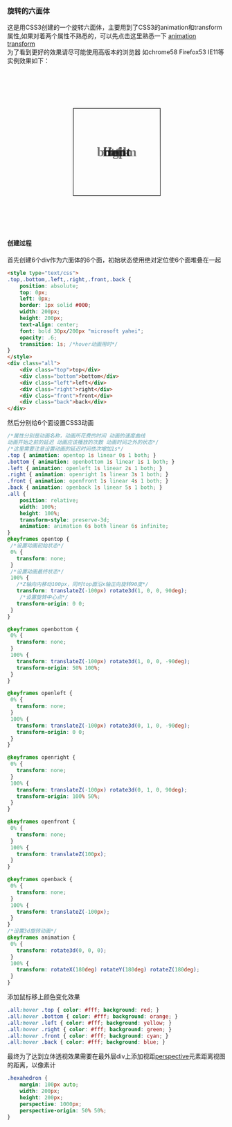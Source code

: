 ### 旋转的六面体
这是用CSS3创建的一个旋转六面体，主要用到了CSS3的animation和transform属性,如果对着两个属性不熟悉的，可以先点击这里熟悉一下 [animation](http://www.w3school.com.cn/cssref/pr_animation.asp) [transform](http://www.w3school.com.cn/cssref/pr_transform.asp)   
为了看到更好的效果请尽可能使用高版本的浏览器 如chrome58 Firefox53 IE11等  
实例效果如下：  

<style type="text/css">
    .hexahedron { margin: 100px auto; width: 200px; height: 200px;perspective: 1000px; perspective-origin: 50% 50%;  }
    .top,.bottom,.left,.right,.front,.back { position: absolute; top: 0px; left: 0px; border: 1px solid #000; width: 200px; height: 200px; text-align: center; font: bold 30px/200px "microsoft yahei"; opacity: .6; transition: 1s; }
    .top {animation: opentop 1s linear 0s 1 both;} 
    .bottom { animation: openbottom 1s linear 1s 1 both; }
    .left { animation: openleft 1s linear 2s 1 both; }
    .right { animation: openright 1s linear 3s 1 both; }
    .front { animation: openfront 1s linear 4s 1 both; }
    .back { animation: openback 1s linear 5s 1 both; }
    /*外层包裹使用3d旋转效果*/
    .all { position: relative; width: 100%; height: 100%; transform-style: preserve-3d; animation: animation 6s both linear 6s infinite; }
    .all:hover .top { color: #fff; background: red; }
    .all:hover .bottom { color: #fff; background: orange; }
    .all:hover .left { color: #fff; background: yellow; }
    .all:hover .right { color: #fff; background: green; }
    .all:hover .front { color: #fff; background: cyan; }
    .all:hover .back { color: #fff; background: blue; }
   @keyframes opentop {
     0% {
       transform: none;
     }
     100% {
       transform: translateZ(-100px) rotate3d(1, 0, 0, 90deg);
       transform-origin: 0 0;
     }
   }

   @keyframes openbottom {
     0% {
       transform: none;
     }
     100% {
       transform: translateZ(-100px) rotate3d(1, 0, 0, -90deg);
       transform-origin: 50% 100%;
     }
   }

   @keyframes openleft {
     0% {
       transform: none;
     }
     100% {
       transform: translateZ(-100px) rotate3d(0, 1, 0, -90deg);
       transform-origin: 0 0;
     }
   }

   @keyframes openright {
     0% {
       transform: none;
     }
     100% {
       transform: translateZ(-100px) rotate3d(0, 1, 0, 90deg);
       transform-origin: 100% 50%;
     }
   }

   @keyframes openfront {
     0% {
       transform: none;
     }
     100% {
       transform: translateZ(100px);
     }
   }

   @keyframes openback {
     0% {
       transform: none;
     }
     100% {
       transform: translateZ(-100px);
     }
   }


   @keyframes animation {
     0% {
       transform: rotate3d(0, 0, 0);
     }
     100% {
       transform: rotateX(180deg) rotateY(180deg) rotateZ(180deg);
     }
   }
</style>
<div class="hexahedron">
    <div class="all">
        <div class="top">top</div>
        <div class="bottom">bottom</div>
        <div class="left">left</div>
        <div class="right">right</div>
        <div class="front">front</div>
        <div class="back">back</div>
    </div>
</div>

<a href=""></a>
#### 创建过程
首先创建6个div作为六面体的6个面，初始状态使用绝对定位使6个面堆叠在一起
```html
<style type="text/css">
.top,.bottom,.left,.right,.front,.back { 
    position: absolute; 
    top: 0px; 
    left: 0px; 
    border: 1px solid #000; 
    width: 200px; 
    height: 200px; 
    text-align: center; 
    font: bold 30px/200px "microsoft yahei"; 
    opacity: .6; 
    transition: 1s; /*hover动画用时*/
}
</style>
<div class="all">
    <div class="top">top</div>
    <div class="bottom">bottom</div>
    <div class="left">left</div>
    <div class="right">right</div>
    <div class="front">front</div>
    <div class="back">back</div>
</div>
```
然后分别给6个面设置CSS3动画
```css
/*属性分别是动画名称，动画所花费的时间 动画的速度曲线 
动画开始之前的延迟 动画应该播放的次数 动画时间之外的状态*/
/*这里需要注意设置动画的延迟时间依次增加1s*/
.top { animation: opentop 1s linear 0s 1 both; }
.bottom { animation: openbottom 1s linear 1s 1 both; }
.left { animation: openleft 1s linear 2s 1 both; }
.right { animation: openright 1s linear 3s 1 both; }
.front { animation: openfront 1s linear 4s 1 both; }
.back { animation: openback 1s linear 5s 1 both; }
.all { 
    position: relative; 
    width: 100%; 
    height: 100%; 
    transform-style: preserve-3d; 
    animation: animation 6s both linear 6s infinite; 
}
@keyframes opentop {
 /*设置动画初始状态*/
 0% {
   transform: none;
 }
 /*设置动画最终状态*/
 100% {
   /*Z轴向内移动100px，同时top面沿x轴正向旋转90度*/
   transform: translateZ(-100px) rotate3d(1, 0, 0, 90deg);
    /*设置旋转中心点*/
   transform-origin: 0 0;
 }
}

@keyframes openbottom {
 0% {
   transform: none;
 }
 100% {
   transform: translateZ(-100px) rotate3d(1, 0, 0, -90deg);
   transform-origin: 50% 100%;
 }
}

@keyframes openleft {
 0% {
   transform: none;
 }
 100% {
   transform: translateZ(-100px) rotate3d(0, 1, 0, -90deg);
   transform-origin: 0 0;
 }
}

@keyframes openright {
 0% {
   transform: none;
 }
 100% {
   transform: translateZ(-100px) rotate3d(0, 1, 0, 90deg);
   transform-origin: 100% 50%;
 }
}

@keyframes openfront {
 0% {
   transform: none;
 }
 100% {
   transform: translateZ(100px);
 }
}

@keyframes openback {
 0% {
   transform: none;
 }
 100% {
   transform: translateZ(-100px);
 }
}
/*设置3d旋转动画*/
@keyframes animation {
 0% {
   transform: rotate3d(0, 0, 0);
 }
 100% {
   transform: rotateX(180deg) rotateY(180deg) rotateZ(180deg);
 }
}
```
添加鼠标移上颜色变化效果
```css
.all:hover .top { color: #fff; background: red; }
.all:hover .bottom { color: #fff; background: orange; }
.all:hover .left { color: #fff; background: yellow; }
.all:hover .right { color: #fff; background: green; }
.all:hover .front { color: #fff; background: cyan; }
.all:hover .back { color: #fff; background: blue; }
```
最终为了达到立体透视效果需要在最外层div上添加视距[perspective](http://www.w3school.com.cn/cssref/pr_perspective.asp)元素距离视图的距离，以像素计
```css
.hexahedron { 
    margin: 100px auto;
    width: 200px; 
    height: 200px;
    perspective: 1000px;
    perspective-origin: 50% 50%;  
}
```